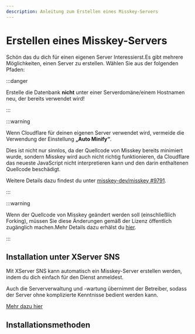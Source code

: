```yaml
---
description: Anleitung zum Erstellen eines Misskey-Servers
---
```


# Erstellen eines Misskey-Servers

Schön das du dich für einen eigenen Server Interessierst.Es gibt mehrere Möglichkeiten, einen Server zu erstellen. Wählen Sie aus der folgenden Pfaden:

:::danger

Erstelle die Datenbank **nicht** unter einer Serverdomäne/einem Hostnamen neu, der bereits verwendet wird!

:::

:::warning

Wenn Cloudflare für deinen eigenen Server verwendet wird, vermeide die Verwendung der Einstellung **„Auto Minify“**.

Dies ist nicht nur sinnlos, da der Quellcode von Misskey bereits minimiert wurde, sondern Misskey wird auch nicht richtig funktionieren, da Cloudflare das neueste JavaScript nicht interpretieren kann und den darin enthaltenen Quellcode beschädigt.

Weitere Details dazu findest du unter [misskey-dev/misskey #9791](https://github.com/misskey-dev/misskey/issues/9791).

:::

:::warning

Wenn der Quellcode von Misskey geändert werden soll (einschließlich Forking), müssen Sie diese Änderungen gemäß der Lizenz öffentlich zugänglich machen.Mehr Details dazu erhälst du [hier](/docs/for-admin/install/recources/forking/).

:::

## Installation unter XServer SNS

Mit XServer SNS kann automatisch ein Misskey-Server erstellen werden, indem du dich einfach für den Dienst anmeldest.

Auch die Serververwaltung und -wartung übernimmt der Betreiber, sodass der Server ohne komplizierte Kenntnisse bedient werden kann.

[Mehr dazu hier](https://sns.xserver.ne.jp/misskey.php)

## Installationsmethoden

<MkIndex />
